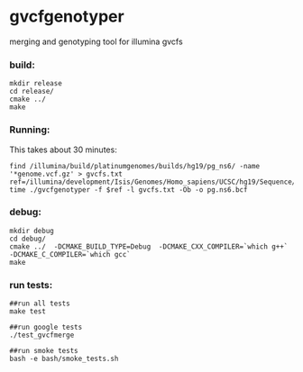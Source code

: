 # gvcfgenotyper
merging and genotyping tool for illumina gvcfs


### build:

```
mkdir release
cd release/
cmake ../
make
```

### Running:

This takes about 30 minutes:

```
find /illumina/build/platinumgenomes/builds/hg19/pg_ns6/ -name '*genome.vcf.gz' > gvcfs.txt
ref=/illumina/development/Isis/Genomes/Homo_sapiens/UCSC/hg19/Sequence/WholeGenomeFasta/genome.fa
time ./gvcfgenotyper -f $ref -l gvcfs.txt -Ob -o pg.ns6.bcf
```



### debug:

```
mkdir debug
cd debug/
cmake ../  -DCMAKE_BUILD_TYPE=Debug  -DCMAKE_CXX_COMPILER=`which g++` -DCMAKE_C_COMPILER=`which gcc`
make
```

### run tests:

```
##run all tests
make test

##run google tests
./test_gvcfmerge

##run smoke tests
bash -e bash/smoke_tests.sh
```

